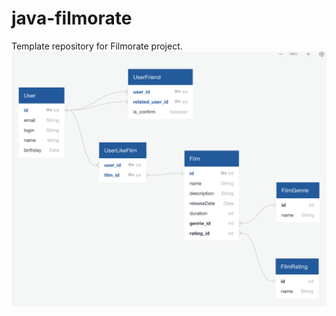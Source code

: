 # java-filmorate
Template repository for Filmorate project.
![DataBase schema](https://github.com/radya100y/java-filmorate/blob/4f3eb4b5d679b78279e45879af9603a5b502b616/filmrate.png)
